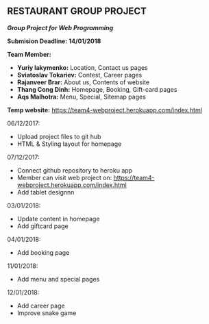 ## RESTAURANT GROUP PROJECT

_**Group Project for Web Programming**_

**Submision Deadline: 14/01/2018**

**Team Member:** 
- **Yuriy Iakymenko:** Location, Contact us pages
- **Sviatoslav Tokariev:** Contest, Career pages
- **Rajanveer Brar:** About us, Contents of website 
- **Thang Cong Dinh:** Homepage, Booking, Gift-card pages
- **Aqs Malhotra:** Menu, Special, Sitemap pages

**Temp website:** https://team4-webproject.herokuapp.com/index.html

06/12/2017:
- Upload project files to git hub
- HTML & Styling layout for homepage

07/12/2017:
- Connect github repository to heroku app
- Member can visit web project on: https://team4-webproject.herokuapp.com/index.html
- Add tablet designnn

03/01/2018:

- Update content in homepage
- Add giftcard page

04/01/2018:

- Add booking page

11/01/2018:

- Add menu and special pages

12/01/2018:

- Add career page
- Improve snake game

